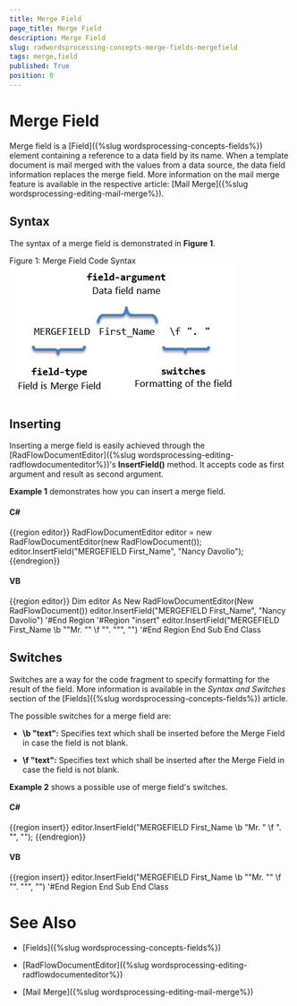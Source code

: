 ```yaml
---
title: Merge Field
page_title: Merge Field
description: Merge Field
slug: radwordsprocessing-concepts-merge-fields-mergefield
tags: merge,field
published: True
position: 0
---
```


# Merge Field



Merge field is a [Field]({%slug wordsprocessing-concepts-fields%}) element containing a reference to a data field by its name. 
        When a template document is mail merged with the values from a data source, the data field information replaces the merge field. More information on 
        the mail merge feature is available in the respective article: [Mail Merge]({%slug wordsprocessing-editing-mail-merge%}).
      

## Syntax

The syntax of a merge field is demonstrated in __Figure 1__.
        

Figure 1: Merge Field Code Syntax![radwordsprocessing-concepts-merge-field 001](images/radwordsprocessing-concepts-merge-field001.png)

## Inserting

Inserting a merge field is easily achieved through the [RadFlowDocumentEditor]({%slug wordsprocessing-editing-radflowdocumenteditor%})'s __InsertField()__ method.
          It accepts code as first argument and result as second argument.
        

__Example 1__ demonstrates how you can insert a merge field.
        

#### __C#__

{{region editor}}
	            RadFlowDocumentEditor editor = new RadFlowDocumentEditor(new RadFlowDocument());
	            editor.InsertField("MERGEFIELD First_Name", "Nancy Davolio");
	{{endregion}}



#### __VB__

{{region editor}}
	        Dim editor As New RadFlowDocumentEditor(New RadFlowDocument())
	        editor.InsertField("MERGEFIELD First_Name", "Nancy Davolio")
	        '#End Region
	        '#Region "insert"
	        editor.InsertField("MERGEFIELD First_Name \b ""Mr. "" \f "". """, "")
	        '#End Region
	    End Sub
	End Class



## Switches

Switches are a way for the code fragment to specify formatting for the result of the field. More information is available in 
          the *Syntax and Switches* section of the [Fields]({%slug wordsprocessing-concepts-fields%}) article.
        

The possible switches for a merge field are:
        

* __\b "text":__ Specifies text which shall be inserted before the Merge Field in case the field is not blank.
            

* __\f "text":__ Specifies text which shall be inserted after the Merge Field in case the field is not blank.
            

__Example 2__ shows a possible use of merge field's switches.
        

#### __C#__

{{region insert}}
	            editor.InsertField("MERGEFIELD First_Name \\b \"Mr. \" \\f \". \"", "");
	{{endregion}}



#### __VB__

{{region insert}}
	        editor.InsertField("MERGEFIELD First_Name \b ""Mr. "" \f "". """, "")
	        '#End Region
	    End Sub
	End Class



# See Also

 * [Fields]({%slug wordsprocessing-concepts-fields%})

 * [RadFlowDocumentEditor]({%slug wordsprocessing-editing-radflowdocumenteditor%})

 * [Mail Merge]({%slug wordsprocessing-editing-mail-merge%})
